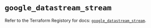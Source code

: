 # `google_datastream_stream`

Refer to the Terraform Registory for docs: [`google_datastream_stream`](https://registry.terraform.io/providers/hashicorp/google/5.3.0/docs/resources/datastream_stream).
